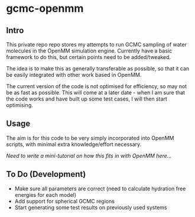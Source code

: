 # gcmc-openmm

## Intro

This private repo repo stores my attempts to run GCMC sampling of water molecules in the OpenMM simulation engine.
Currently have a basic framework to do this, but certain points need to be added/tweaked.

The idea is to make this as generally transferable as possible, so that it can be easily integrated with other work based in OpenMM.

The current version of the code is not optimised for efficiency, so may not be as fast as possible.
This will come at a later date - when I am sure that the code works and have built up some test cases, I will then start optimising.

## Usage

The aim is for this code to be very simply incorporated into OpenMM scripts, with minimal extra knowledge/effort necessary.

*Need to write a mini-tutorial on how this fits in with OpenMM here...*

## To Do (Development)
- Make sure all parameters are correct (need to calculate hydration free energies for each model)
- Add support for spherical GCMC regions
- Start generating some test results on previously used systems

